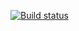 [![Build status](https://ci.appveyor.com/api/projects/status/fg7u14sujxidtoho?svg=true)](https://ci.appveyor.com/project/IlyaB3/bdd11)

